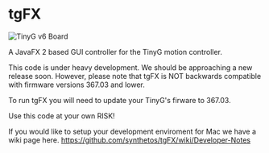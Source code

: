 tgFX
====

![TinyG v6 Board](http://farm9.staticflickr.com/8247/8454110427_b09b5a622b_c.jpg)


A JavaFX 2 based GUI controller for the TinyG motion controller.

This code is under heavy development.  We should be approaching a new release soon.  However, please note that tgFX is NOT backwards compatible with firmware versions 367.03 and lower.

To run tgFX you will need to update your TinyG's firware to 367.03.

Use this code at your own RISK!

If you would like to setup your development enviroment for Mac we have a wiki page here.
https://github.com/synthetos/tgFX/wiki/Developer-Notes

